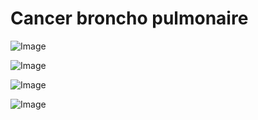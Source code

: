 # Cancer broncho pulmonaire

![Image](.//media/cancer/Scan_0005.jpg)

![Image](.//media/cancer/Scan_0005_verso.jpg)

![Image](.//media/cancer/Scan_0006.jpg)

![Image](.//media/cancer/Scan_0006_verso.jpg)
